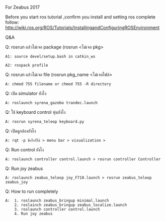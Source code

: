 For Zeabus 2017


Before you start ros tutorial ,confirm you install and setting ros complete follow:
	http://wiki.ros.org/ROS/Tutorials/InstallingandConfiguringROSEnvironment
	
Q&A

Q:  rosrun แล้วไม่เจอ package (rosrun <ไม่เจอ pkg>

	A1: source devel/setup.bash in catkin_ws 

	A2: rospack profile

Q: rosrun แล้วไม่เจอ file (rosrun pkg_name <ไม่เจอไฟล์>

	A: chmod 755 filename or chmod 755 -R directory

Q: เปิด simulator ยังไง

	A: roslaunch syrena_gazebo trandec.launch

Q: ใช้ keyboard control หุ่นยังไง
	
	A: rosrun syrena_teleop keyboard.py 

Q: เปิดดูกล้องยังไง

	A: rqt -p ชื่อไรก็ได้ > menu bar > visualization > 

Q: Run control ยังไง

	A: roslaunch controller control.launch > rosrun controller Controller
Q: Run joy zeabus

	A: roslaunch zeabus_teleop joy_F710.launch > rosrun zeabus_teleop zeabus_joy
Q: How to run completely
	
	A: 	1. roslaunch zeabus_bringup minimal.launch
		2. roslainch zeabus_bringup zeabus_localize.launch
		3. roslaunch controller control.launch
		4. Run joy zeabus
		

